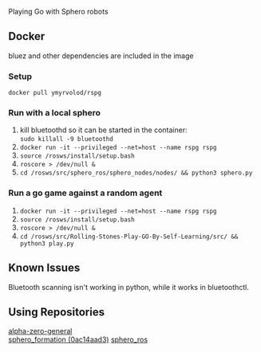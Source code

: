 Playing Go with Sphero robots

## Docker

bluez and other dependencies are included in the image

### Setup

`docker pull ymyrvolod/rspg`

### Run with a local sphero
1. kill bluetoothd so it can be started in the container:   
`sudo killall -9 bluetoothd`
2. `docker run -it --privileged --net=host --name rspg rspg`
3. `source /rosws/install/setup.bash`    
4. `roscore > /dev/null &`    
5. `cd /rosws/src/sphero_ros/sphero_nodes/nodes/ && python3 sphero.py`
   
### Run a go game against a random agent
1. `docker run -it --privileged --net=host --name rspg rspg`
2. `source /rosws/install/setup.bash`
3. `roscore > /dev/null &`
4. `cd /rosws/src/Rolling-Stones-Play-GO-By-Self-Learning/src/ && python3 play.py`

## Known Issues

Bluetooth scanning isn't working in python, while it works in bluetoothctl.

## Using Repositories

[alpha-zero-general](https://github.com/suragnair/alpha-zero-general)   
[sphero_formation (0ac14aad3)](https://github.com/mkrizmancic/sphero_formation)
[sphero_ros](github.com:mmwise/sphero_ros)